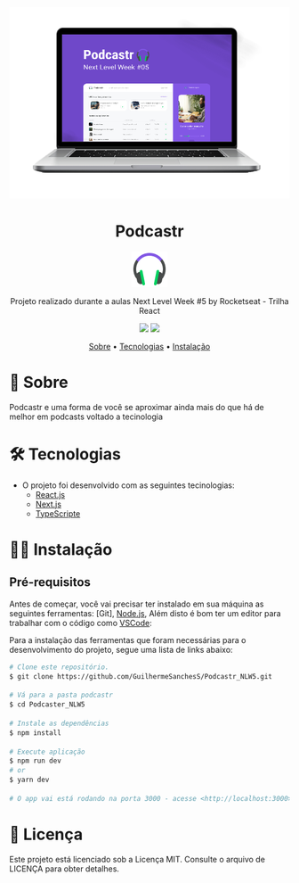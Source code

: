 <p align="center">
  <a href="https://github.com/GuilhermeSanchesS/">
    <img src="https://raw.githubusercontent.com/GuilhermeSanchesS/Podcastr_NLW5/main/public/Capa.png"  alt="Podcastr" />
  </a>
</p>
<h1 align="center">Podcastr</h1>
<p align="center">
  <a href="https://github.com/GuilhermeSanchesS/">
    <img src="https://raw.githubusercontent.com/GuilhermeSanchesS/Podcastr_NLW5/main/public/favicon.png"  alt="Logo Podcastr" />
  </a>
</p>
<p align="center">Projeto realizado durante a aulas Next Level Week #5 by Rocketseat - Trilha React</p>

<p align="center">
  <img src="https://img.shields.io/static/v1?label=next.js&message=10.0.7&color=000000&style=flat-square&logo=Next.js"/>
  <img src="https://img.shields.io/static/v1?label=react.js&message=17.0.1&color=000000&style=flat-square&logo=react.js"/>
</p>

<p align="center">
 <a href="#-sobre">Sobre</a> •
 <a href="#-tecnologias">Tecnologias</a> • 
 <a href="#-instalação">Instalação</a>
</p>

# 📖 Sobre
<p>Podcastr e uma forma de você  se aproximar ainda mais do que há de melhor em podcasts voltado a tecinologia </p>

<h1>🛠 Tecnologias</h1>

- O projeto foi desenvolvido com as seguintes tecinologias:
  - [React.js](https://www.postman.com/)
  - [Next.js](https://www.postman.com/)
  - [TypeScripte](https://www.postman.com/)

 
<h1>👨‍💻 Instalação</h1>

## Pré-requisitos

Antes de começar, você vai precisar ter instalado em sua máquina as seguintes ferramentas: [Git], [Node.js](http://nodejs.org/), Além disto é bom ter um editor para trabalhar com o código como [VSCode](https://code.visualstudio.com/):
<p>Para a instalação das ferramentas que foram necessárias para o desenvolvimento do projeto, segue uma lista de links abaixo:</p>

```bash
# Clone este repositório.
$ git clone https://github.com/GuilhermeSanchesS/Podcastr_NLW5.git

# Vá para a pasta podcastr
$ cd Podcaster_NLW5

# Instale as dependências
$ npm install 

# Execute aplicação
$ npm run dev
# or
$ yarn dev

# O app vai está rodando na porta 3000 - acesse <http://localhost:3000>
```

# 📝 Licença
Este projeto está licenciado sob a Licença MIT. Consulte o arquivo de LICENÇA para obter detalhes.
